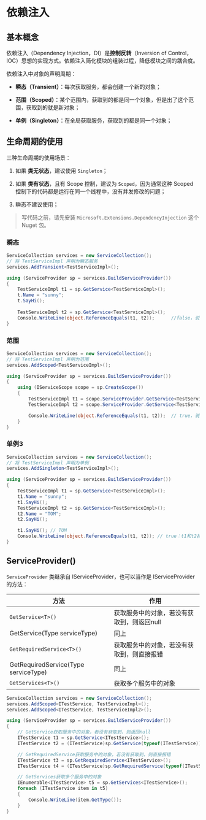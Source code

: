 # 依赖注入

## 基本概念

依赖注入（Dependency Injection，DI）是**控制反转**（Inversion of Control，IOC）思想的实现方式。依赖注入简化模块的组装过程，降低模块之间的耦合度。

依赖注入中对象的声明周期：

- **瞬态（Transient）**：每次获取服务，都会创建一个新的对象；

- **范围（Scoped）**：某个范围内，获取到的都是同一个对象，但是出了这个范围，获取到的就是新对象；

- **单例（Singleton）**：在全局获取服务，获取到的都是同一个对象；



## 生命周期的使用

三种生命周期的使用场景：

1. 如果 **类无状态**，建议使用 `Singleton`；

2. 如果 **类有状态**，且有 Scope 控制，建议为 `Scoped`，因为通常这种 Scoped 控制下的代码都是运行在同一个线程中，没有并发修改的问题；

3. 瞬态不建议使用；



> 写代码之前，请先安装 `Microsoft.Extensions.DependencyInjection` 这个 Nuget 包。



### 瞬态

```C# {3,8,12}
ServiceCollection services = new ServiceCollection();
// 将 TestServiceImpl 声明为瞬态服务
services.AddTransient<TestServiceImpl>();

using (ServiceProvider sp = services.BuildServiceProvider())
{
    TestServiceImpl t1 = sp.GetService<TestServiceImpl>();
    t.Name = "sunny";
    t.SayHi();
  
    TestServiceImpl t2 = sp.GetService<TestServiceImpl>();
    Console.WriteLine(object.ReferenceEquals(t1, t2));		//false，说明t1和t2是两个对象
}
```



### 范围

```C#
ServiceCollection services = new ServiceCollection();
// 将 TestServiceImpl 声明为范围
services.AddScoped<TestServiceImpl>();

using (ServiceProvider sp = services.BuildServiceProvider())
{
    using (IServiceScope scope = sp.CreateScope())
    {
        TestServiceImpl t1 = scope.ServiceProvider.GetService<TestServiceImpl>();
        TestServiceImpl t2 = scope.ServiceProvider.GetService<TestServiceImpl>();

        Console.WriteLine(object.ReferenceEquals(t1, t2));	// true，说明Scoped在using范围内是同一个对象
    }
}
```



### 单例3

```C#
ServiceCollection services = new ServiceCollection();
// 将 TestServiceImpl 声明为单例
services.AddSingleton<TestServiceImpl>();

using (ServiceProvider sp = services.BuildServiceProvider())
{
    TestServiceImpl t1 = sp.GetService<TestServiceImpl>();
    t1.Name = "sunny";
    t1.SayHi();
    TestServiceImpl t2 = sp.GetService<TestServiceImpl>();
    t2.Name = "TOM";
    t2.SayHi();

    t1.SayHi(); // TOM
    Console.WriteLine(object.ReferenceEquals(t1, t2)); // true：t1和t2指向同一个地址，说明是在全局创建了一个对象
}
```



## ServiceProvider()

`ServiceProvider` 类继承自 IServiceProvider，也可以当作是 IServiceProvider 的方法：

| 方法                                 | 作用                                       |
| ------------------------------------ | ------------------------------------------ |
| `GetService<T>()`                    | 获取服务中的对象，若没有获取到，则返回null |
| GetService(Type serviceType)         | 同上                                       |
| `GetRequiredService<T>()`            | 获取服务中的对象，若没有获取到，则直接报错 |
| GetRequiredService(Type serviceType) | 同上                                       |
| `GetServices<T>()`                   | 获取多个服务中的对象                       |

```C#
ServiceCollection services = new ServiceCollection();
services.AddScoped<ITestService, TestServiceImpl>();
services.AddScoped<ITestService, TestServiceImpl2>();

using (ServiceProvider sp = services.BuildServiceProvider())
{
    // GetService获取服务中的对象，若没有获取到，则返回null
    ITestService t1 = sp.GetService<ITestService>();
    ITestService t2 = (ITestService)sp.GetService(typeof(ITestService));

    // GetRequiredService获取服务中的对象，若没有获取到，则直接报错
    ITestService t3 = sp.GetRequiredService<ITestService>();
    ITestService t4 = (ITestService)sp.GetRequiredService(typeof(ITestService));

    // GetServices获取多个服务中的对象
    IEnumerable<ITestService> t5 = sp.GetServices<ITestService>();
    foreach (ITestService item in t5)
    {
        Console.WriteLine(item.GetType());
    }
}
```